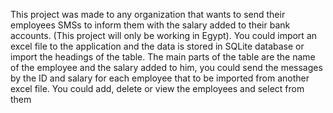 This project was made to any organization that wants to send their employees SMSs to inform them with the salary added to their bank accounts. 
(This project will only be working in Egypt).
You could import an excel file to the application and the data is stored in SQLite database or import the headings of the table.
The main parts of the table are the name of the employee and the salary added to him, you could send the messages by the ID and salary for each employee that to be imported from another excel file.
You could add, delete or view the employees and select from them
